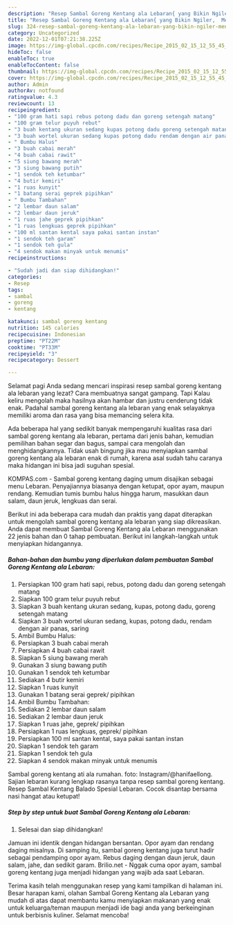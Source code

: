 ```yaml
---
description: "Resep Sambal Goreng Kentang ala Lebaran{ yang Bikin Ngiler,  Menu Buat lebaran"
title: "Resep Sambal Goreng Kentang ala Lebaran{ yang Bikin Ngiler,  Menu Buat lebaran"
slug: 324-resep-sambal-goreng-kentang-ala-lebaran-yang-bikin-ngiler-menu-buat-lebaran
category: Uncategorized
date: 2022-12-01T07:21:38.225Z
image: https://img-global.cpcdn.com/recipes/Recipe_2015_02_15_12_55_45_838_2b02bfe8c7efd2d0713f/680x482cq70/sambal-goreng-kentang-ala-lebaran-foto-resep-utama.jpg
hideToc: false
enableToc: true
enableTocContent: false
thumbnail: https://img-global.cpcdn.com/recipes/Recipe_2015_02_15_12_55_45_838_2b02bfe8c7efd2d0713f/680x482cq70/sambal-goreng-kentang-ala-lebaran-foto-resep-utama.jpg
cover: https://img-global.cpcdn.com/recipes/Recipe_2015_02_15_12_55_45_838_2b02bfe8c7efd2d0713f/680x482cq70/sambal-goreng-kentang-ala-lebaran-foto-resep-utama.jpg
author: Admin
authorAv: notfound
ratingvalue: 4.3
reviewcount: 13
recipeingredient:
- "100 gram hati sapi rebus potong dadu dan goreng setengah matang"
- "100 gram telur puyuh rebut"
- "3 buah kentang ukuran sedang kupas potong dadu goreng setengah matang"
- "3 buah wortel ukuran sedang kupas potong dadu rendam dengan air panas saring"
- " Bumbu Halus"
- "3 buah cabai merah"
- "4 buah cabai rawit"
- "5 siung bawang merah"
- "3 siung bawang putih"
- "1 sendok teh ketumbar"
- "4 butir kemiri"
- "1 ruas kunyit"
- "1 batang serai geprek pipihkan"
- " Bumbu Tambahan"
- "2 lembar daun salam"
- "2 lembar daun jeruk"
- "1 ruas jahe geprek pipihkan"
- "1 ruas lengkuas geprek pipihkan"
- "100 ml santan kental saya pakai santan instan"
- "1 sendok teh garam"
- "1 sendok teh gula"
- "4 sendok makan minyak untuk menumis"
recipeinstructions:

- "Sudah jadi dan siap dihidangkan!"
categories:
- Resep
tags:
- sambal
- goreng
- kentang

katakunci: sambal goreng kentang 
nutrition: 145 calories
recipecuisine: Indonesian
preptime: "PT22M"
cooktime: "PT33M"
recipeyield: "3"
recipecategory: Dessert

---
```



Selamat pagi Anda sedang mencari inspirasi resep sambal goreng kentang ala lebaran yang lezat? Cara membuatnya sangat gampang. Tapi Kalau keliru mengolah maka hasilnya akan hambar dan justru cenderung tidak enak. Padahal sambal goreng kentang ala lebaran yang enak selayaknya memiliki aroma dan rasa yang bisa memancing selera kita.


Ada beberapa hal yang sedikit banyak mempengaruhi kualitas rasa dari sambal goreng kentang ala lebaran, pertama dari jenis bahan, kemudian pemilihan bahan segar dan bagus, sampai cara mengolah dan menghidangkannya. Tidak usah bingung jika mau menyiapkan sambal goreng kentang ala lebaran enak di rumah, karena asal sudah tahu caranya maka hidangan ini bisa jadi suguhan spesial.

KOMPAS.com - Sambal goreng kentang daging umum disajikan sebagai menu Lebaran. Penyajiannya biasanya dengan ketupat, opor ayam, maupun rendang. Kemudian tumis bumbu halus hingga harum, masukkan daun salam, daun jeruk, lengkuas dan serai.


Berikut ini ada beberapa cara mudah dan praktis yang dapat diterapkan untuk mengolah sambal goreng kentang ala lebaran yang siap dikreasikan. Anda dapat membuat Sambal Goreng Kentang ala Lebaran menggunakan 22 jenis bahan dan 0 tahap pembuatan. Berikut ini langkah-langkah untuk menyiapkan hidangannya.

<!--inarticleads1-->

##### Bahan-bahan dan bumbu yang diperlukan dalam pembuatan Sambal Goreng Kentang ala Lebaran:

1. Persiapkan 100 gram hati sapi, rebus, potong dadu dan goreng setengah matang
1. Siapkan 100 gram telur puyuh rebut
1. Siapkan 3 buah kentang ukuran sedang, kupas, potong dadu, goreng setengah matang
1. Siapkan 3 buah wortel ukuran sedang, kupas, potong dadu, rendam dengan air panas, saring
1. Ambil  Bumbu Halus:
1. Persiapkan 3 buah cabai merah
1. Persiapkan 4 buah cabai rawit
1. Siapkan 5 siung bawang merah
1. Gunakan 3 siung bawang putih
1. Gunakan 1 sendok teh ketumbar
1. Sediakan 4 butir kemiri
1. Siapkan 1 ruas kunyit
1. Gunakan 1 batang serai geprek/ pipihkan
1. Ambil  Bumbu Tambahan:
1. Sediakan 2 lembar daun salam
1. Sediakan 2 lembar daun jeruk
1. Siapkan 1 ruas jahe, geprek/ pipihkan
1. Persiapkan 1 ruas lengkuas, geprek/ pipihkan
1. Persiapkan 100 ml santan kental, saya pakai santan instan
1. Siapkan 1 sendok teh garam
1. Siapkan 1 sendok teh gula
1. Siapkan 4 sendok makan minyak untuk menumis


Sambal goreng kentang ati ala rumahan. foto: Instagram/@hanifaellong. Sajian lebaran kurang lengkap rasanya tanpa resep sambal goreng kentang. Resep Sambal Kentang Balado Spesial Lebaran. Cocok disantap bersama nasi hangat atau ketupat! 

<!--inarticleads2-->

##### Step by step untuk buat Sambal Goreng Kentang ala Lebaran:


1. Selesai dan siap dihidangkan!

Jamuan ini identik dengan hidangan bersantan. Opor ayam dan rendang daging misalnya. Di samping itu, sambal goreng kentang juga turut hadir sebagai pendamping opor ayam. Rebus daging dengan daun jeruk, daun salam, jahe, dan sedikit garam. Brilio.net - Nggak cuma opor ayam, sambal goreng kentang juga menjadi hidangan yang wajib ada saat Lebaran. 

Terima kasih telah menggunakan resep yang kami tampilkan di halaman ini. Besar harapan kami, olahan Sambal Goreng Kentang ala Lebaran yang mudah di atas dapat membantu kamu menyiapkan makanan yang enak untuk keluarga/teman maupun menjadi ide bagi anda yang berkeinginan untuk berbisnis kuliner. Selamat mencoba!
